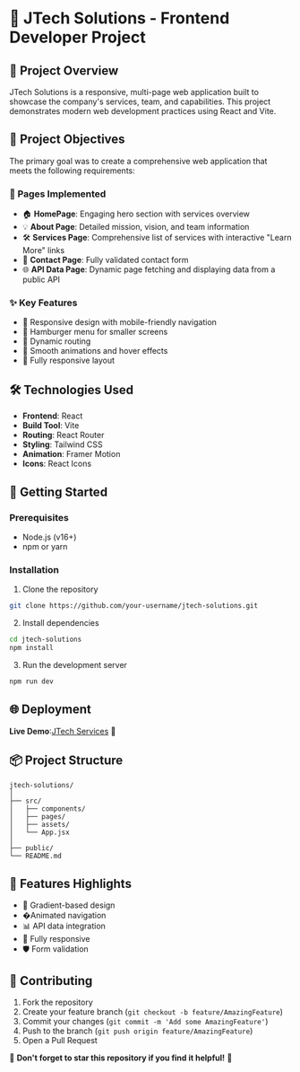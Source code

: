 # 🚀 JTech Solutions - Frontend Developer Project

## 📝 Project Overview

JTech Solutions is a responsive, multi-page web application built to showcase the company's services, team, and capabilities. This project demonstrates modern web development practices using React and Vite.

## 🌟 Project Objectives

The primary goal was to create a comprehensive web application that meets the following requirements:

### 📄 Pages Implemented

- 🏠 **HomePage**: Engaging hero section with services overview
- 💡 **About Page**: Detailed mission, vision, and team information
- 🛠️ **Services Page**: Comprehensive list of services with interactive "Learn More" links
- 📧 **Contact Page**: Fully validated contact form
- 🌐 **API Data Page**: Dynamic page fetching and displaying data from a public API

### ✨ Key Features

- 🔧 Responsive design with mobile-friendly navigation
- 🍔 Hamburger menu for smaller screens
- 🔀 Dynamic routing
- 🎨 Smooth animations and hover effects
- 📱 Fully responsive layout

## 🛠️ Technologies Used

- **Frontend**: React
- **Build Tool**: Vite
- **Routing**: React Router
- **Styling**: Tailwind CSS
- **Animation**: Framer Motion
- **Icons**: React Icons

## 🚀 Getting Started

### Prerequisites

- Node.js (v16+)
- npm or yarn

### Installation

1. Clone the repository

```bash
git clone https://github.com/your-username/jtech-solutions.git
```

2. Install dependencies

```bash
cd jtech-solutions
npm install
```

3. Run the development server

```bash
npm run dev
```

## 🌐 Deployment

**Live Demo**:[JTech Services](j-tech-services.vercel.app) 🔗


## 📦 Project Structure

```
jtech-solutions/
│
├── src/
│   ├── components/
│   ├── pages/
│   ├── assets/
│   └── App.jsx
│
├── public/
└── README.md
```

## 🌈 Features Highlights

- 🎨 Gradient-based design
- �Animated navigation
- 📊 API data integration
- 📱 Fully responsive
- 🛡️ Form validation

## 🤝 Contributing

1. Fork the repository
2. Create your feature branch (`git checkout -b feature/AmazingFeature`)
3. Commit your changes (`git commit -m 'Add some AmazingFeature'`)
4. Push to the branch (`git push origin feature/AmazingFeature`)
5. Open a Pull Request

🌟 **Don't forget to star this repository if you find it helpful!** 🌟
